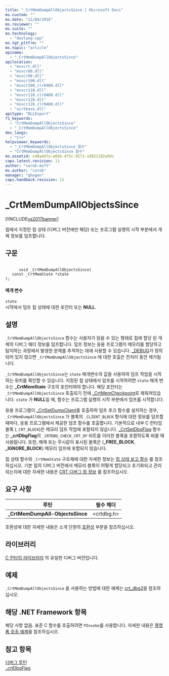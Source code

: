 ```yaml
---
title: "_CrtMemDumpAllObjectsSince | Microsoft Docs"
ms.custom: ""
ms.date: "11/04/2016"
ms.reviewer: ""
ms.suite: ""
ms.technology: 
  - "devlang-cpp"
ms.tgt_pltfrm: ""
ms.topic: "article"
apiname: 
  - "_CrtMemDumpAllObjectsSince"
apilocation: 
  - "msvcrt.dll"
  - "msvcr80.dll"
  - "msvcr90.dll"
  - "msvcr100.dll"
  - "msvcr100_clr0400.dll"
  - "msvcr110.dll"
  - "msvcr110_clr0400.dll"
  - "msvcr120.dll"
  - "msvcr120_clr0400.dll"
  - "ucrtbase.dll"
apitype: "DLLExport"
f1_keywords: 
  - "CrtMemDumpAllObjectsSince"
  - "_CrtMemDumpAllObjectsSince"
dev_langs: 
  - "C++"
helpviewer_keywords: 
  - "_CrtMemDumpAllObjectsSince 함수"
  - "CrtMemDumpAllObjectsSince 함수"
ms.assetid: c48a447a-e6bb-475c-9271-a3021182a0dc
caps.latest.revision: 11
author: "corob-msft"
ms.author: "corob"
manager: "ghogen"
caps.handback.revision: 11
---
```

# _CrtMemDumpAllObjectsSince
[!INCLUDE[vs2017banner](../../assembler/inline/includes/vs2017banner.md)]

힙에서 지정한 힙 상태 \(디버그 버전에만 해당\) 또는 프로그램 실행의 시작 부분에서 개체 정보를 덤프합니다.  
  
## 구문  
  
```  
  
      void _CrtMemDumpAllObjectsSince(   
   const _CrtMemState *state   
);  
```  
  
#### 매개 변수  
 `state`  
 시작에서 덤프 힙 상태에 대한 포인터 또는  **NULL**.  
  
## 설명  
 `_CrtMemDumpAllObjectsSince`  함수는 사용자가 읽을 수 있는 형태로 힙에 할당 된 개체의 디버그 헤더 정보를 덤프합니다.  덤프 정보는 응용 프로그램이 메모리를 할당하고 탐지하는 과정에서 발생한 문제를 추적하는 데에 사용할 수 있습니다.  [\_DEBUG](../../c-runtime-library/debug.md)가 정의되어 있지 않으면 `_CrtMemDumpAllObjectsSince` 에 대한 호출은 전처리 동안 제거됩니다.  
  
 `_CrtMemDumpAllObjectsSince`는  `state`  매개변수의 값을 사용하여 덤프 작업을 시작 하는 위치를 확인할 수 있습니다.  지정된 힙 상태에서 덤프를 시작하려면  `state`  매개 변수는 **\_CrtMemState** 구조의 포인터여야 합니다. 해당 포인터는  `_CrtMemDumpAllObjectsSince`  호출되기 전에 [\_CrtMemCheckpoint](../../c-runtime-library/reference/crtmemcheckpoint.md)로 채워져있습니다.   `state` 가 **NULL**일 때, 함수는 프로그램 실행의 시작 부분에서 덤프를 시작합니다.  
  
 응용 프로그램이 [\_CrtSetDumpClient](../../c-runtime-library/reference/crtsetdumpclient.md)를 호출하여 덤프 후크 함수를 설치하는 경우,  `_CrtMemDumpAllObjectsSince` 가 블록의  `_CLIENT_BLOCK` 형식에 대한 정보를 덤프할 때마다, 응용 프로그램에서 제공한 덤프 함수를 호출합니다.  기본적으로 내부 C 런타임 블록 \(`_CRT_BLOCK`\)은 메모리 덤프 작업에 포함되지 않습니다.   [\_CrtSetDbgFlag](../../c-runtime-library/reference/crtsetdbgflag.md) 함수는 **\_crtDbgFlag**의  `_CRTDBG_CHECK_CRT_DF`  비트를 이러한 블록을 포함하도록 바꿀 때 사용됩니다.  또한, 해제 또는 무시같이 표시된 블록은 \(**\_FREE\_BLOCK**,  **\_IGNORE\_BLOCK**\) 메모리 덤프에 포함되지 않습니다.  
  
 힙 상태 함수와 `_CrtMemState` 구조체에 대한 자세한 정보는 [힙 상태 보고 함수](../Topic/CRT%20Debug%20Heap%20Details.md#BKMK_Heap_State_Reporting_Functions) 를 참조하십시오.  기본 힙의 디버그 버전에서 메모리 블록이 어떻게 할당되고 초기화되고 관리되는지에 대한 자세한 내용은 [CRT 디버그 힙 정보](../Topic/CRT%20Debug%20Heap%20Details.md) 를 참조하십시오.  
  
## 요구 사항  
  
|루틴|필수 헤더|  
|--------|-----------|  
|**\_CrtMemDumpAll\-ObjectsSince**|\<crtdbg.h\>|  
  
 호환성에 대한 자세한 내용은 소개 단원의 [호환성](../../c-runtime-library/compatibility.md) 부분을 참조하십시오.  
  
## 라이브러리  
 [C 런타임 라이브러리](../../c-runtime-library/crt-library-features.md) 의 유일한 디버그 버전입니다.  
  
## 예제  
 `_CrtMemDumpAllObjectsSince` 을 사용하는 방법에 대한 예제는  [crt\_dbg2](http://msdn.microsoft.com/ko-kr/21e1346a-6a17-4f57-b275-c76813089167)을 참조하십시오.  
  
## 해당 .NET Framework 항목  
 해당 사항 없음. 표준 C 함수를 호출하려면 `PInvoke`를 사용합니다. 자세한 내용은 [플랫폼 호출 예제](../Topic/Platform%20Invoke%20Examples.md)를 참조하십시오.  
  
## 참고 항목  
 [디버그 루틴](../../c-runtime-library/debug-routines.md)   
 [\_crtDbgFlag](../../c-runtime-library/crtdbgflag.md)